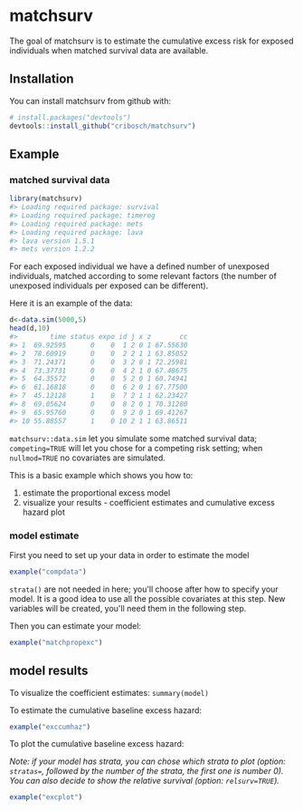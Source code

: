
<!-- README.md is generated from README.Rmd. Please edit that file -->
matchsurv
=========

The goal of matchsurv is to estimate the cumulative excess risk for exposed individuals when matched survival data are available.

Installation
------------

You can install matchsurv from github with:

``` r
# install.packages("devtools")
devtools::install_github("cribosch/matchsurv")
```

Example
-------

### matched survival data

``` r
library(matchsurv)
#> Loading required package: survival
#> Loading required package: timereg
#> Loading required package: mets
#> Loading required package: lava
#> lava version 1.5.1
#> mets version 1.2.2
```

For each exposed individual we have a defined number of unexposed individuals, matched according to some relevant factors (the number of unexposed individuals per exposed can be different).

Here it is an example of the data:

``` r
d<-data.sim(5000,5)
head(d,10)
#>        time status expo id j x z       cc
#> 1  69.92595      0    0  1 2 0 1 67.55630
#> 2  78.60919      0    0  2 2 1 1 63.85052
#> 3  71.24371      0    0  3 2 0 1 72.25981
#> 4  73.37731      0    0  4 2 1 0 67.48675
#> 5  64.35572      0    0  5 2 0 1 60.74941
#> 6  61.16818      0    0  6 2 0 1 67.77500
#> 7  45.12128      1    0  7 2 1 1 62.23427
#> 8  69.05624      0    0  8 2 0 1 70.31280
#> 9  65.95760      0    0  9 2 0 1 69.41267
#> 10 55.88557      1    0 10 2 1 1 63.86511
```

`matchsurv::data.sim` let you simulate some matched survival data; `competing=TRUE` will let you chose for a competing risk setting; when `nullmod=TRUE` no covariates are simulated.

This is a basic example which shows you how to:

1.  estimate the proportional excess model
2.  visualize your results - coefficient estimates and cumulative excess hazard plot

### model estimate

First you need to set up your data in order to estimate the model

``` r
example("compdata")
```

`strata()` are not needed in here; you'll choose after how to specify your model. It is a good idea to use all the possible covariates at this step. New variables will be created, you'll need them in the following step.

Then you can estimate your model:

``` r
example("matchpropexc")
```

model results
-------------

To visualize the coefficient estimates: `summary(model)`

To estimate the cumulative baseline excess hazard:

``` r
example("exccumhaz")
```

To plot the cumulative baseline excess hazard:

*Note: if your model has strata, you can chose which strata to plot (option: `stratas=`, followed by the number of the strata, the first one is number 0). You can also decide to show the relative survival (option: `relsurv=TRUE`).*

``` r
example("excplot")
```
